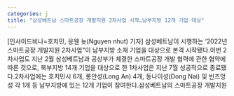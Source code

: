 ```yaml
---
categories: j
title: "삼성베트남 스마트공장 개발지원 2차사업 시작…남부지방 12개 기업 대상"
---
```

[인사이드비나=호치민, 응웬 늇(Nguyen nhut) 기자] 삼성베트남이 시행하는 ‘2022년 스마트공장 개발지원 2차사업"이 남부지방 소재 기업을 대상으로 본격 시작됐다.이번 2차사업도 지난 2월 삼성베트남과 공상부가 체결한 스마트공장 개발 협력에 관한 협약에 따른 것으로, 북부지방 14개 기업을 대상으로 한 1차사업은 지난 7월 성공적으로 종료됐다.2차사업에는 호치민시 6개, 롱안성(Long An) 4개, 동나이성(Dong Nai) 및 빈즈엉성 각 1개 등 남부지방에 있는 12개 기업이 참여한다.삼성베트남의 스마트공장 개발지원